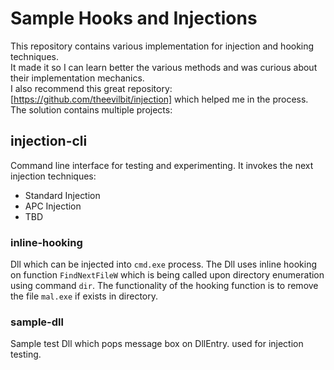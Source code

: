 # Sample Hooks and Injections

This repository contains various implementation for injection and hooking techniques.</br>
It made it so I can learn better the various methods and was curious about their implementation mechanics.</br>
I also recommend this great repository: [https://github.com/theevilbit/injection] which helped me in the process.
</br>
The solution contains multiple projects:

## injection-cli

Command line interface for testing and experimenting.
It invokes the next injection techniques:

- Standard Injection
- APC Injection
- TBD

### inline-hooking

Dll which can be injected into `cmd.exe` process.
The Dll uses inline hooking on function `FindNextFileW` which is being called upon directory enumeration using command `dir`.
The functionality of the hooking function is to remove the file `mal.exe` if exists in directory.

### sample-dll

Sample test Dll which pops message box on DllEntry. used for injection testing.